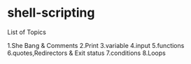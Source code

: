 # shell-scripting
List of Topics

1.She Bang & Comments
2.Print
3.variable
4.input
5.functions
6.quotes,Redirectors & Exit status
7.conditions
8.Loops

